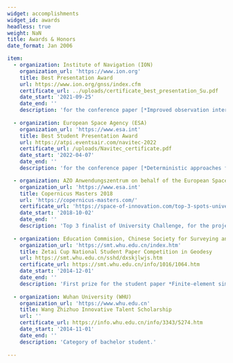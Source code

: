 ```yaml
---
widget: accomplishments
widget_id: awards
headless: true 
weight: NaN
title: Awards & Honors
date_format: Jan 2006

item:
  - organization: Institute of Navigation (ION)
    organization_url: 'https://www.ion.org'
    title: Best Presentation Award
    url: https://www.ion.org/gnss/index.cfm
    certificate_url: ../uploads/certificate_best_presentation_Su.pdf
    date_start: '2021-09-25'
    date_end: ''
    description: 'for the conference paper [*Improved observation interval bounding for GNSS urban navigation*](https://sujingyao.netlify.app/publication/improved-observation-interval-bounding-for-multi-gnss-integrity-monitoring-in-urban-navigation/), presented at [*ION GNSS+ 2021, The 34th International Technical Meeting of the Satellite Division of The Institute of Navigation*](https://www.ion.org/gnss/index.cfm)'
    
  - organization: European Space Agency (ESA)
    organization_url: 'https://www.esa.int'
    title: Best Student Presentation Award
    url: https://atpi.eventsair.com/navitec-2022
    certificate_url: /uploads/Navitec_certificate.pdf
    date_start: '2022-04-07'
    date_end: ''
    description: 'for the conference paper [*Deterministic approaches for bounding GNSS uncertainty: A comparative analysis*](https://sujingyao.netlify.app/publication/deterministic-approaches-for-bounding-gnss-uncertainty-a-comparative-analysis/), presented at [*NAVITEC 2022, The 10th ESA Workshop on Satellite Navigation Technologies and European Workshop on GNSS Signals and Signal Processing*](https://atpi.eventsair.com/navitec-2022)'

  - organization: AZO Anwendungszentrum on behalf of the European Space Agency (ESA)
    organization_url: 'https://www.esa.int'
    title: Copernicus Masters 2018
    url: 'https://copernicus-masters.com/'
    certificate_url: 'https://space-of-innovation.com/top-3-spots-university-challenge-2018/'
    date_start: '2018-10-02'
    date_end: ''
    description: 'Top 3 finalist of University Challenge, for the project *Marine Navigation Safety Monitor (MaNSaM)*, supervised by [Dr. Thomas Gruber](https://www.asg.ed.tum.de/iapg/mitarbeiter/gruber/), Technical University of Munich.'
    
  - organization: Education Commision, Chinese Society for Surveying and Mapping
    organization_url: 'https://smt.whu.edu.cn/index.htm'
    title: Zetai Cup National Student Paper Competition in Geodesy
    url: https://smt.whu.edu.cn/sshd/dxskjlwjs.htm
    certificate_url: https://smt.whu.edu.cn/info/1016/1064.htm
    date_start: '2014-12-01'
    date_end: ''
    description: 'First prize for the student paper *Finite-element simulation of generation factors analysis of a slow earthquake event*, supervised by [Prof. Caijun Xu](http://cjxu.users.sgg.whu.edu.cn/), Wuhan University.'
    
  - organization: Wuhan University (WHU)
    organization_url: 'https://www.whu.edu.cn'
    title: Wang Zhizhuo Innovative Talent Scholarship 
    url: ''
    certificate_url: https://info.whu.edu.cn/info/3343/5274.htm
    date_start: '2014-11-01'
    date_end: ''
    description: 'Category of bachelor student.'    
  
---
```

